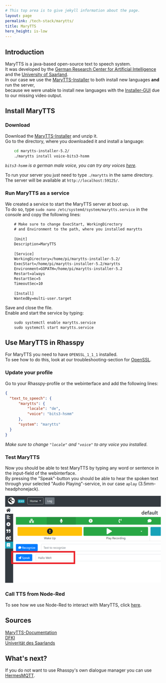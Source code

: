 ```yaml
---
# This top area is to give jekyll information about the page.
layout: page
permalink: /tech-stack/marytts/
title: MaryTTS
hero_height: is-low
---
```


## Introduction

MaryTTS is a java-based open-source text to speech system.  
It was developed by the [German Research Center for Artificial Intelligence](https://www.dfki.de/web/) and the [University of Saarland](https://www.uni-saarland.de/start.html).  
In our case we use the [MaryTTS-Installer](https://github.com/marytts/marytts-installer) to both install new languages **and** run the server,  
because we were unable to install new languages with the [Installer-GUI](https://github.com/marytts/marytts#downloading-and-installing-voices) due to our missing video output.  

## Install MaryTTS
### Download
Download the [MaryTTS-Installer](https://github.com/marytts/marytts-installer/releases) and unzip it.  
Go to the directory, where you downloaded it and install a language:  

```bash
    cd marytts-installer-5.2/
    ./marytts install voice-bits3-hsmm
```

*`bits3-hsmm` is a german male voice, you can try any voices [here](http://mary.dfki.de:59125/).*  

To run your server you just need to type `./marytts` in the same directory.  
The server will be available at `http://localhost:59125/`.  

### Run MaryTTS as a service
We created a service to start the MaryTTS server at boot up.  
To do so, type `sudo nano /etc/systemd/system/marytts.service` in the console and copy the following lines:  

```
    # Make sure to change ExecStart, WorkingDirectory
    # and Environment to the path, where you installed marytts

    [Unit]
    Description=MaryTTS
    
    [Service]
    WorkingDirectory=/home/pi/marytts-installer-5.2/
    ExecStart=/home/pi/marytts-installer-5.2/marytts
    Environment=GOPATH=/home/pi/marytts-installer-5.2
    Restart=always
    RestartSec=5
    TimeoutSec=10
    
    [Install]
    WantedBy=multi-user.target
```

Save and close the file.  
Enable and start the service by typing:  

```
    sudo systemctl enable marytts.service
    sudo systemctl start marytts.service
```
  
  

## Use MaryTTS in Rhasspy

For MaryTTS you need to have `OPENSSL_1_1_1` installed.  
To see how to do this, look at our troubleshooting-section for [OpenSSL](openssl.md).  

### Update your profile

Go to your Rhasspy-profile or the webinterface and add the following lines:

```json
{
  "text_to_speech": {
      "marytts": {
          "locale": "de",
          "voice": "bits3-hsmm"
      },
      "system": "marytts"
  }
}
```

*Make sure to change `"locale"` and `"voice"` to any voice you installed.*

### Test MaryTTS

Now you should be able to test MaryTTS by typing any word or sentence in the input-field of the webinterface.  
By pressing the "Speak"-button you should be able to hear the spoken text through your selected "Audio Playing"-service, in our case `aplay` (3.5mm-headphonejack).  
  
![MaryTTS-Test](../../assets/MaryTTS-Test.png)

### Call TTS from Node-Red

To see how we use Node-Red to interact with MaryTTS, click [here](./hermesmqtt.md#tts).

## Sources
[MaryTTS-Documentation](http://mary.dfki.de/)  
[DFKI](https://www.dfki.de/web/)  
[Univerität des Saarlands](https://www.uni-saarland.de/start.html)

## What's next?

If you do not want to use Rhasspy's own dialogue manager you can use [HermesMQTT](./hermesmqtt.md).